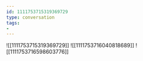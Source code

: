 ```yaml
---
id: 1111753715319369729
type: conversation
tags:
- 
---
```

![[1111753715319369729]]
![[1111753716040818689]]
![[1111753716598603776]]


